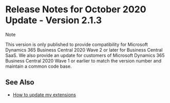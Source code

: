 # Release Notes for October 2020 Update - Version 2.1.3

> [!NOTE]
> This version is only published to provide compatibility for Microsoft Dynamics 365 Business Central 2020 Wave 2 or later for Business Central SaaS. We also provide an update for customers of Microsoft Dynamics 365 Business Central 2020 Wave 1 or earlier to match the version number and maintain a common code base.

## See Also

- [How to update my extensions](../faq-index.md#i-want-to-update-my-version-of-nav-x-search)
